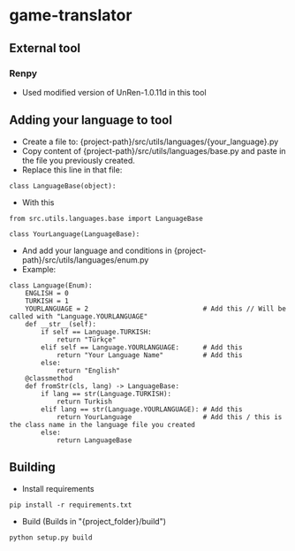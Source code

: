 # game-translator

## External tool

### Renpy

- Used modified version of UnRen-1.0.11d in this tool

## Adding your language to tool

- Create a file to: {project-path}/src/utils/languages/{your_language}.py
- Copy content of {project-path}/src/utils/languages/base.py and paste in the file you previously created.
- Replace this line in that file:

```
class LanguageBase(object):
```

- With this
```
from src.utils.languages.base import LanguageBase

class YourLanguage(LanguageBase):
```

- And add your language and conditions in {project-path}/src/utils/languages/enum.py
- Example:

```
class Language(Enum):
    ENGLISH = 0
    TURKISH = 1
    YOURLANGUAGE = 2                             # Add this // Will be called with "Language.YOURLANGUAGE"
    def __str__(self):
        if self == Language.TURKISH:
            return "Türkçe"
        elif self == Language.YOURLANGUAGE:      # Add this
            return "Your Language Name"          # Add this
        else:
            return "English"
    @classmethod
    def fromStr(cls, lang) -> LanguageBase:
        if lang == str(Language.TURKISH):
            return Turkish
        elif lang == str(Language.YOURLANGUAGE): # Add this
            return YourLanguage                  # Add this / this is the class name in the language file you created
        else:
            return LanguageBase
```

## Building

- Install requirements

```
pip install -r requirements.txt
```

- Build (Builds in "{project_folder}/build")

```
python setup.py build
```